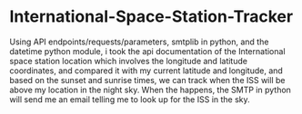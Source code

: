 # International-Space-Station-Tracker
Using API endpoints/requests/parameters, smtplib in python, and the datetime python module, i took the api documentation of the International space station location which involves the longitude and latitude coordinates, and compared it with my current latitude and longitude, and based on the sunset and sunrise times, we can track when the ISS will be above my location in the night sky. When the happens, the SMTP in python will send me an email telling me to look up for the ISS in the sky.
